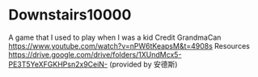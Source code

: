 # Downstairs10000
A game that I used to play when I was a kid
Credit GrandmaCan https://www.youtube.com/watch?v=nPW6tKeapsM&t=4908s 
Resources https://drive.google.com/drive/folders/1XUndMcx5-PE3T5YeXFGKHPsn2x9CeiN- (provided by 安德斯)
